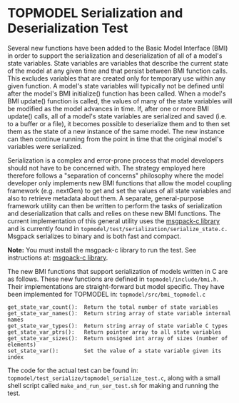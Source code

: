 # TOPMODEL Serialization and Deserialization Test

Several new functions have been added to the Basic Model Interface (BMI)
in order to support the serialization and deserialization of all of a
model's state variables.  State variables are variables that describe
the current state of the model at any given time and that persist between
BMI function calls.  This excludes variables that are created only for
temporary use within any given function.  A model's state variables will
typically not be defined until after the model's BMI initialize() function
has been called.  When a model's BMI update() function is called, the values
of many of the state variables will be modified as the model advances in
time.  If, after one or more BMI update() calls, all of a model's state
variables are serialized and saved (i.e. to a buffer or a file), it becomes
possible to deserialize them and to then set them as the state of a new
instance of the same model.  The new instance can then continue running
from the point in time that the original model's variables were serialized.

Serialization is a complex and error-prone process that model developers
should not have to be concerned with.  The strategy employed here therefore
follows a "separation of concerns" philosophy where the model developer
only implements new BMI functions that allow the model coupling
framework (e.g. nextGen) to get and set the values of all state variables
and also to retrieve metadata about them.  A separate, general-purpose
framework utility can then be written to perform the tasks of serialization
and deserialization that calls and relies on these new BMI functions.
The current implementation of this general utility uses the
[msgpack-c library](https://github.com/msgpack/msgpack-c)
and is currently found in
```topmodel/test/serialization/serialize_state.c.```
Msgpack serializes to binary and is both fast and compact.

**Note:**  You must install the msgpack-c library to run the test.
See instructions at: 
[msgpack-c library](https://github.com/msgpack/msgpack-c).

The new BMI functions that support serialization of models written in C
are as follows.  These new functions are defined in
```topmodel/include/bmi.h```.
Their implementations are straight-forward but model specific.
They have been implemented for TOPMODEL in:
```topmodel/src/bmi_topmodel.c```

```
get_state_var_count():  Return the total number of state variables
get_state_var_names():  Return string array of state variable internal names
get_state_var_types():  Return string array of state variable C types
get_state_var_ptrs():   Return pointer array to all state variables
get_state_var_sizes():  Return unsigned int array of sizes (number of elements)
set_state_var():        Set the value of a state variable given its index
```

The code for the actual test can be found in:
```topmodel/test_serialize/topmodel_serialize_test.c```,
along with a small shell script called
```make_and_run_ser_test.sh``` for making and running the test.

 
